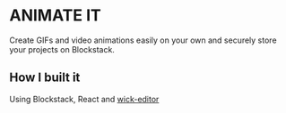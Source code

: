 # ANIMATE IT
Create GIFs and video animations easily on your own and securely store your projects on Blockstack.

## How I built it
Using Blockstack, React and [wick-editor](https://github.com/zrispo/wick-editor)
